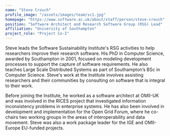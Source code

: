 ```yaml
---
name: "Steve Crouch"
profile_image: "/assets/images/team/sc1.jpg"
homepage: "https://www.software.ac.uk/about/staff/person/steve-crouch"
position: "Software Architect and Research Software Group (RSG) Lead"
affiliation: "University of Southampton"
project_role: "Project Co-I"
---
```


Steve leads the Software Sustainability Institute's RSG activities to help
researchers improve their research software. His PhD in Computer Science,
awarded by Southampton in 2001, focused on modeling development processes to
support the capture of software requirements. He also teaches Large Scale
Distributed Systems as part of Southampton’s BSc in Computer Science. Steve's
work at the Institute involves assisting researchers and their communities by
consulting on software that is integral to their work.

Before joining the Institute, he worked as a software architect at OMII-UK and
was involved in the RICES project that investigated information inconsistency
problems in enterprise systems. He has also been involved in development and
implementation for the Open Grid Forum, where he co-chairs two working groups
in the areas of interoperability and data movement. Steve was also a work
package leader for the IGE and OMII-Europe EU-funded projects.
